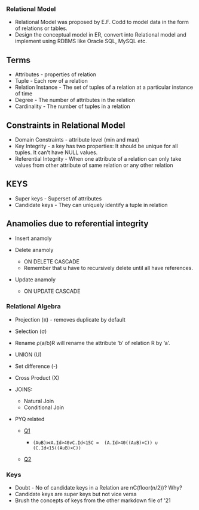 ### Relational Model
- Relational Model was proposed by E.F. Codd to model data in the form of relations or tables. 
- Design the conceptual model in ER, convert into Relational model and implement using RDBMS like Oracle SQL, MySQL etc.
## Terms
- Attributes - properties of relation
- Tuple - Each row of a relation
- Relation Instance - The set of tuples of a relation at a particular instance of time 
- Degree - The number of attributes in the relation 
- Cardinality - The number of tuples in a relation 

## Constraints in Relational Model
- Domain Constraints - attribute level (min and max)
- Key Integrity -  a key has two properties: It should be unique for all tuples. It can’t have NULL values.
- Referential Integrity - When one attribute of a relation can only take values from other attribute of same relation or any other relation

## KEYS
- Super keys - Superset of attributes
- Candidate keys - They can uniquely identify a tuple in relation

## Anamolies due to referential integrity
- Insert anamoly
- Delete anamoly 
	- ON DELETE CASCADE
	- Remember that u have to recursively delete until all have references. 
	
- Update anamoly
	- ON UPDATE CASCADE

### Relational Algebra
- Projection (π) - removes duplicate by default
- Selection (σ)
- Rename ρ(a/b)R will rename the attribute ‘b’ of relation R by ‘a’.
- UNION (U)
- Set difference (-)
- Cross Product (X)

- JOINS:
	- Natural Join
	- Conditional Join
	
- PYQ related
	- [Q1](https://www.geeksforgeeks.org/gate-gate-cs-2012-question-50/)
		- `(A∪B)⋈A.Id>40∨C.Id<15C =  (A.Id>40((A∪B)×C)) ∪  (C.Id<15((A∪B)×C))`
		
	- [Q2](https://www.geeksforgeeks.org/gate-gate-cs-2012-question-43/)
		
		
### Keys
- Doubt - No of candidate keys in a Relation are nC(floor(n/2))? Why?
- Candidate keys are super keys but not vice versa
- Brush the concepts of keys from the other markdown file of '21

